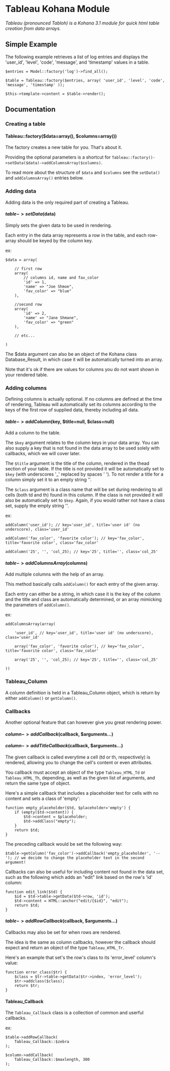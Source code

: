 Tableau Kohana Module
=====================

*Tableau (pronounced Tabloh) is a Kohana 3.1 module for quick html table creation from data arrays.*


Simple Example
--------------

The following example retrieves a list of log entries and displays the 'user_id', 'level', 'code', 'message', and 'timestamp'
values in a table.

	$entries = Model::factory('log')->find_all();

	$table = Tableau::factory($entries, array( 'user_id', 'level', 'code', 'message', 'timestamp' ));

	$this->template->content = $table->render();


Documentation
-------------

### Creating a table

#### Tableau::factory($data=array(), $columns=array())

The factory creates a new table for you. That's about it.

Providing the optional parameters is a shortcut for `Tableau::factory()->setData($data)->addColumnsArray($columns)`.

To read more about the structure of `$data` and `$columns` see the `setData()` and `addColumnsArray()` entries below.


### Adding data

Adding data is the only required part of creating a Tableau.

#### $table->setData($data)

Simply sets the given data to be used in rendering.

Each entry in the data array represents a row in the table, and each row-array should be keyed by the column key.

ex:

	$data = array(

		// first row
		array(
			// columns id, name and fav_color
			'id' => 1,
			'name' => "Joe Shmoe",
			'fav_color' => "blue"
		),

		//second row
		array(
			'id' => 2,
			'name' => "Jane Shmane",
			'fav_color' => "green"
		),

		// etc...

	)

The $data argument can also be an object of the Kohana class Database_Result, in which
case it will be automatically turned into an array.

Note that it's ok if there are values for columns you do not want shown in your rendered table.


### Adding columns

Defining columns is actually optional. If no columns are defined at the time of rendering, Tableau will automatically
set its columns according to the keys of the first row of supplied data, thereby including all data.

#### $table->addColumn($key, $title=null, $class=null)

Add a column to the table.

The `$key` argument relates to the column keys in your data array. You can also
supply a key that is not found in the data array to be used solely with callbacks, which we will cover later.

The `$title` argument is the title of the column, rendered in the thead section of your table. If the title
is not provided it will be automatically set to `$key` (with underscores '_' replaced by spaces ' '). To not render
a title for a column simply set it to an empty string ''.

The `$class` argument is a class name that will be set during rendering to all cells (both td and th) found in
this column. If the class is not provided it will also be automatically set to `$key`. Again, if you would
rather not have a class set, supply the empty string ''.

ex:

	addColumn('user_id'); // key='user_id', title='user id' (no underscore), class='user_id'

	addColumn('fav_color', 'favorite color'); // key='fav_color', title='favorite color', class='fav_color'

	addColumn('25', '', 'col_25); // key='25', title='', class='col_25'


#### $table->addColumnsArray($columns)

Add multiple columns with the help of an array.

This method basically calls `addColumn()` for each entry of the given array.

Each entry can either be a string, in which case it is the key of the column and the title and class are automatically
determined, or an array mimicking the parameters of `addColumn()`.

ex:

	addColumnsArray(array(

		'user_id', // key='user_id', title='user id' (no underscore), class='user_id'

		array('fav_color', 'favorite color'), // key='fav_color', title='favorite color', class='fav_color'

		array('25', '', 'col_25); // key='25', title='', class='col_25'

	))


### Tableau_Column

A column definition is held in a Tableau_Column object, which is return by either `addColumn()` or `getColumn()`.


### Callbacks

Another optional feature that can however give you great rendering power.

#### $column->addCallback($callback, $arguments...)
#### $column->addTitleCallback($callback, $arguments...)

The given callback is called everytime a cell (td or th, respectively) is rendered, allowing you to change the cell's content or even attributes.

You callback must accept an object of the type `Tableau_HTML_Td` or `Tableau_HTML_Th`, depending, as well as the given list of arguments, and return
the same type of object.

Here's a simple callback that includes a placeholder text for cells with no content and sets a class of 'empty':

	function empty_placeholder($td, $placeholder='empty') {
		if (empty($td->content)) {
			$td->content = $placeholder;
			$td->addClass("empty");
		}
		return $td;
	}

The preceding callback would be set the following way:

	$table->getColumn('fav_color')->addCallback('empty_placeholder', '--'); // we decide to change the placeholder text in the second argument!

Callbacks can also be useful for including content not found in the data set, such as the following which adds an "edit" link based on the row's 'id' column:

	function edit_link($td) {
		$id = $td->table->getData($td->row, 'id');
		$td->content = HTML::anchor("edit/{$id}", "edit");
		return $td;
	}

#### $table->addRowCallback($callback, $arguments...)

Callbacks may also be set for when rows are rendered.

The idea is the same as column callbacks, however the callback should expect and return an object of the type `Tableau_HTML_Tr`.

Here's an example that set's the row's class to its 'error_level' column's value:

	function error_class($tr) {
		$class = $tr->table->getData($tr->index, 'error_level');
		$tr->addclass($class);
		return $tr;
	}

#### Tableau_Callback

The `Tableau_Callback` class is a collection of common and userful callbacks.

ex:

	$table->addRowCallback(
		Tableau_Callback::$zebra
	);

	$column->addCallback(
		Tableau_Callback::$maxlength, 300
	);